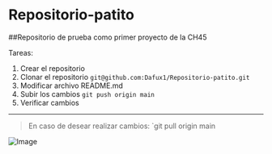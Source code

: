 # Repositorio-patito

##Repositorio de prueba como primer proyecto de la CH45

Tareas:
1. Crear el repositorio
2. Clonar el repositorio
`git@github.com:Dafux1/Repositorio-patito.git`
3. Modificar archivo README.md
4. Subir los cambios
`git push origin main`
5. Verificar cambios

---
> En caso de desear realizar cambios:
`git pull origin main

![Image](https://github.githubassets.com/assets/GitHub-Mark-ea2971cee799.png)